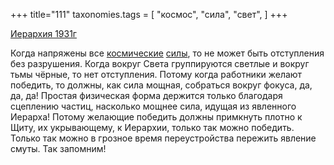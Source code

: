 +++
title="111"
taxonomies.tags = [
 "космос",
 "сила",
 "свет",
]
+++

[Иерархия 1931г](/agni/1931)

Когда напряжены все [космические](/tags/космос) [силы](/tags/сила), то не может быть отступления без разрушения. Когда вокруг Света группируются светлые и вокруг тьмы чёрные, то нет отступления. Потому когда работники желают победить, то должны, как сила мощная, собраться вокруг фокуса, да, да, да! Простая физическая форма держится только благодаря сцеплению частиц, насколько мощнее сила, идущая из явленного Иерарха! Потому желающие победить должны примкнуть плотно к Щиту, их укрывающему, к Иерархии, только так можно победить. Только так можно в грозное время переустройства пережить явление смуты. Так запомним!   

